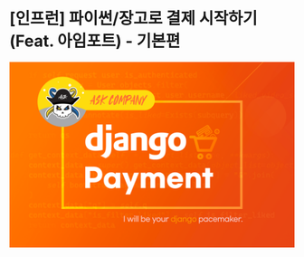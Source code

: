 # [인프런] 파이썬/장고로 결제 시작하기 (Feat. 아임포트) - 기본편

[![인프런 배너](./assets/banner.png)](https://inf.run/SMdZ)

